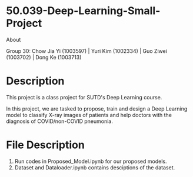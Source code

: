 # 50.039-Deep-Learning-Small-Project
About

Group 30: Chow Jia Yi (1003597) | Yuri Kim (1002334) | Guo Ziwei (1003702) | Dong Ke (1003713)

# Description 
This project is a class project for SUTD's Deep Learning course. 

In this project, we are tasked to propose, train and design a Deep Learning model to classify X-ray images of patients and help doctors with the diagnosis of COVID/non-COVID pneumonia. 

# File Description
1. Run codes in Proposed_Model.ipynb for our proposed models.
2. Dataset and Dataloader.ipynb contains desciptions of the dataset.
